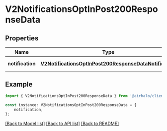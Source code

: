 # V2NotificationsOptInPost200ResponseData


## Properties

Name | Type | Description | Notes
------------ | ------------- | ------------- | -------------
**notification** | [**V2NotificationsOptInPost200ResponseDataNotification**](V2NotificationsOptInPost200ResponseDataNotification.md) |  | [default to undefined]

## Example

```typescript
import { V2NotificationsOptInPost200ResponseData } from '@airhalo/client';

const instance: V2NotificationsOptInPost200ResponseData = {
    notification,
};
```

[[Back to Model list]](../README.md#documentation-for-models) [[Back to API list]](../README.md#documentation-for-api-endpoints) [[Back to README]](../README.md)
